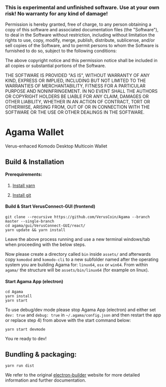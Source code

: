 ### This is experimental and unfinished software. Use at your own risk! No warranty for any kind of damage!

Permission is hereby granted, free of charge, to any person obtaining a copy of this software and associated documentation files (the "Software"), to deal in the Software without restriction, including without limitation the rights to use, copy, modify, merge, publish, distribute, sublicense, and/or sell copies of the Software, and to permit persons to whom the Software is furnished to do so, subject to the following conditions:

The above copyright notice and this permission notice shall be included in all copies or substantial portions of the Software.

THE SOFTWARE IS PROVIDED "AS IS", WITHOUT WARRANTY OF ANY KIND, EXPRESS OR IMPLIED, INCLUDING BUT NOT LIMITED TO THE WARRANTIES OF MERCHANTABILITY, FITNESS FOR A PARTICULAR PURPOSE AND NONINFRINGEMENT. IN NO EVENT SHALL THE AUTHORS OR COPYRIGHT HOLDERS BE LIABLE FOR ANY CLAIM, DAMAGES OR OTHER LIABILITY, WHETHER IN AN ACTION OF CONTRACT, TORT OR OTHERWISE, ARISING FROM, OUT OF OR IN CONNECTION WITH THE SOFTWARE OR THE USE OR OTHER DEALINGS IN THE SOFTWARE.

# Agama Wallet
Verus-enhaced Komodo Desktop Multicoin Wallet

## Build & Installation

#### Prerequirements:

1) [Install yarn](https://yarnpkg.com/)

2) [Install git](https://git-scm.com/)


#### Build & Start VerusConnect-GUI (frontend)

```shell
git clone --recursive https://github.com/VerusCoin/Agama --branch master --single-branch
cd agama/gui/VerusConnect-GUI/react/
yarn update && yarn install 
```
Leave the above process running and use a new terminal windows/tab when proceeding with the below steps.

Now please create a directory called `bin` inside `assets/` and afterwards copy `komodod` and `komodo-cli` to a new subfolder named after the operating system you are building Agama for: `linux64`, `osx` or `win64`. 
From within `agama/` the structure will be `assets/bin/linux64` (for example on linux).


#### Start Agama App (electron)

```shell
cd Agama
yarn install
yarn start
```
To use debug/dev mode please stop Agama App (electron) and either set `dev: true` and `debug: true` in `~/.agama/config.json` and then restart the app or replace step 4) from above with the start command below:

```shell
yarn start devmode
```

You re ready to dev!


## Bundling & packaging:

```shell
yarn run dist
```
We refer to the original [electron-builder](https://www.electron.build) website for more detailed information and further documentation.


